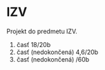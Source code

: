 # IZV
Projekt do predmetu IZV.

1. časť                18/20b
2. časť (nedokončená)  4,6/20b
3. časť (nedokončená)  /60b
